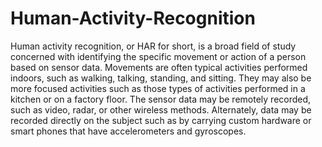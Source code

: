 # Human-Activity-Recognition
Human activity recognition, or HAR for short, is a broad field of study concerned with identifying the specific movement or action of a person based on sensor data.  Movements are often typical activities performed indoors, such as walking, talking, standing, and sitting. They may also be more focused activities such as those types of activities performed in a kitchen or on a factory floor.  The sensor data may be remotely recorded, such as video, radar, or other wireless methods. Alternately, data may be recorded directly on the subject such as by carrying custom hardware or smart phones that have accelerometers and gyroscopes.

